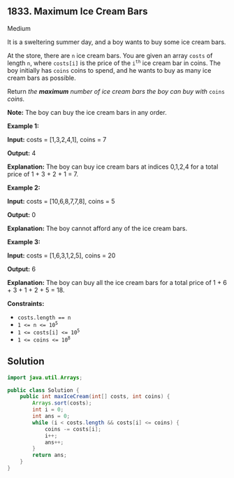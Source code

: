 ## 1833\. Maximum Ice Cream Bars

Medium

It is a sweltering summer day, and a boy wants to buy some ice cream bars.

At the store, there are `n` ice cream bars. You are given an array `costs` of length `n`, where `costs[i]` is the price of the <code>i<sup>th</sup></code> ice cream bar in coins. The boy initially has `coins` coins to spend, and he wants to buy as many ice cream bars as possible.

Return _the **maximum** number of ice cream bars the boy can buy with_ `coins` _coins._

**Note:** The boy can buy the ice cream bars in any order.

**Example 1:**

**Input:** costs = [1,3,2,4,1], coins = 7

**Output:** 4

**Explanation:** The boy can buy ice cream bars at indices 0,1,2,4 for a total price of 1 + 3 + 2 + 1 = 7.

**Example 2:**

**Input:** costs = [10,6,8,7,7,8], coins = 5

**Output:** 0

**Explanation:** The boy cannot afford any of the ice cream bars.

**Example 3:**

**Input:** costs = [1,6,3,1,2,5], coins = 20

**Output:** 6

**Explanation:** The boy can buy all the ice cream bars for a total price of 1 + 6 + 3 + 1 + 2 + 5 = 18.

**Constraints:**

*   `costs.length == n`
*   <code>1 <= n <= 10<sup>5</sup></code>
*   <code>1 <= costs[i] <= 10<sup>5</sup></code>
*   <code>1 <= coins <= 10<sup>8</sup></code>

## Solution

```java
import java.util.Arrays;

public class Solution {
    public int maxIceCream(int[] costs, int coins) {
        Arrays.sort(costs);
        int i = 0;
        int ans = 0;
        while (i < costs.length && costs[i] <= coins) {
            coins -= costs[i];
            i++;
            ans++;
        }
        return ans;
    }
}
```